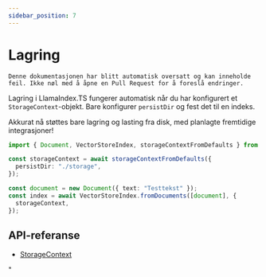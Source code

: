 ```yaml
---
sidebar_position: 7
---
```


# Lagring

`Denne dokumentasjonen har blitt automatisk oversatt og kan inneholde feil. Ikke nøl med å åpne en Pull Request for å foreslå endringer.`

Lagring i LlamaIndex.TS fungerer automatisk når du har konfigurert et `StorageContext`-objekt. Bare konfigurer `persistDir` og fest det til en indeks.

Akkurat nå støttes bare lagring og lasting fra disk, med planlagte fremtidige integrasjoner!

```typescript
import { Document, VectorStoreIndex, storageContextFromDefaults } from "./src";

const storageContext = await storageContextFromDefaults({
  persistDir: "./storage",
});

const document = new Document({ text: "Testtekst" });
const index = await VectorStoreIndex.fromDocuments([document], {
  storageContext,
});
```

## API-referanse

- [StorageContext](../../api/interfaces/StorageContext.md)

"
